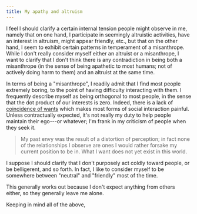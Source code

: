 ```yaml
---
title: My apathy and altruism
---
```


I feel I should clarify a certain internal tension people might observe
in me, namely that on one hand, I participate in seemingly altruistic
activities, have an interest in altruism, might appear friendly, etc.,
but that on the other hand, I seem to exhibit certain patterns in
temperament of a misanthrope. While I don't really consider myself
either an altruist or a misanthrope, I want to clarify that I don't think
there is any contradiction in being both a misanthrope (in the sense of
being apathetic to most humans; not of actively doing harm to them) and an altruist at the same time.

In terms of being a "misanthrope", I readily admit that I find most
people extremely boring, to the point of having difficulty interacting
with them. I frequently describe myself as being orthogonal to most
people, in the sense that the dot product of our interests is zero.
Indeed, there is a lack of [coincidence of
wants](http://econlog.econlib.org/archives/2009/06/how_i_raised_my.html)
which makes most forms of social interaction painful. Unless
contractually expected, it's not really my duty to help people maintain
their ego---or whatever; I'm frank in my criticism of people when they
seek it.

> My past envy was the result of a distortion of perception; in fact
> none of the relationships I observe are ones I would rather forsake my
> current position to be in. What I want does not yet exist in this
> world.

I suppose I should clarify that I don't purposely act coldly toward
people, or be belligerent, and so forth.  In fact, I like to consider
myself to be somewhere between "neutral" and "friendly" most of the
time.

This generally works out because I don't expect anything from others
either, so they generally leave me alone.

Keeping in mind all of the above, 
